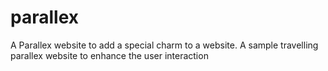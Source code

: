 # parallex
A Parallex website to add a special charm to a website.
A sample travelling parallex website to enhance the user interaction

